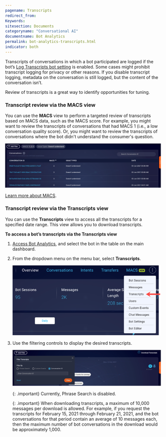 ```yaml
---
pagename: Transcripts
redirect_from:
Keywords:
sitesection: Documents
categoryname: "Conversational AI"
documentname: Bot Analytics
permalink: bot-analytics-transcripts.html
indicator: both
---
```


Transcripts of conversations in which a bot participated are logged if the bot’s [Log Transcripts bot setting](conversation-builder-bots-bot-basics.html#configure-bot-settings) is enabled. Some cases might prohibit transcript logging for privacy or other reasons. If you disable transcript logging, metadata on the conversation is still logged, but the content of the conversation isn’t.

Review of transcripts is a great way to identify opportunities for tuning.

<!--
### Transcript review via the Conversations view

You can use the **Conversations** view to perform a targeted review of transcripts based on the conversation status of the conversations, which can be:
* Bot Disengaged
* Consumer Disengaged
* Intended Transfer
* Unintended Transfer
* Bot Contained

For an explanation of each status, see [here](bot-analytics-key-terms-concepts.html#containment-of-bot-conversations).

<img class="fancyimage" style="width:800px" src="img/ConvoBuilder/ba_conversationsview3.png" alt="">
-->

### Transcript review via the MACS view

You can use the **MACS** view to perform a targeted review of transcripts based on MACS data, such as the MACS score. For example, you might want to review the transcripts of conversations that had MACS 1 (i.e., a low conversation quality score). Or, you might want to review the transcripts of conversations where the bot didn't understand the consumer's question.

<img style="width:800px" src="img/ConvoBuilder/ba_transcripts_macs.png" alt="Accessing transcripts for review by way of a conversation list that's filtered by MACS criteria">

[Learn more about MACS](bot-analytics-macs.html).

### Transcript review via the Transcripts view

You can use the **Transcripts** view to access all the transcripts for a specified date range. This view allows you to download transcripts.

**To access a bot’s transcripts via the Transcripts view**

1. [Access Bot Analytics](bot-analytics-overview.html#access-bot-analytics), and select the bot in the table on the main dashboard.
2. From the dropdown menu on the menu bar, select **Transcripts**.

    <img style="width:500px" src="img/ConvoBuilder/ba_transcripts_menu_option.png" alt="Accessing the Transcripts view in Bot Analytics">

3. Use the filtering controls to display the desired transcripts.

    <img style="width:800px" src="img/ConvoBuilder/ba_transcripts_filter.png" alt="Using the filtering controls to display desired transcripts">

    {: .important}
    Currently, Phrase Search is disabled.

    {: .important}
    When downloading transcripts, a maximum of 10,000 messages per download is allowed. For example, if you request the transcripts for February 15, 2021 through February 21, 2021, and the bot conversations for that period contain an average of 10 messages each, then the maximum number of bot conversations in the download would be approximately 1,000.
